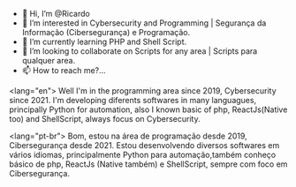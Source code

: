 - 👋 Hi, I’m @Ricardo
- 👀 I’m interested in Cybersecurity and Programming | Segurança da Informação (Cibersegurança) e Programação.
- 🌱 I’m currently learning PHP and Shell Script.
- 💞️ I’m looking to collaborate on Scripts for any area | Scripts para qualquer area.
- 📫 How to reach me?...

<lang="en">
Well I'm in the programming area since 2019, Cybersecurity since 2021. I'm developing diferents softwares in many languagues, 
principally Python for automation, also I known basic of php, ReactJs(Native too) and ShellScript, always focus on Cybersecurity.
</html>

<lang="pt-br">
Bom, estou na área de programação desde 2019, Cibersegurança desde 2021. Estou desenvolvendo diversos softwares em vários idiomas, 
principalmente Python para automação,também conheço básico de php, ReactJs (Native também) e ShellScript, sempre com foco em Cibersegurança.

<!---
Links Interessantes
=====================================================================================================

- https://www.charlesproxy.com/
- https://www.shellscript.sh/
- https://www.computersciencemaster.com.br/como-criar-o-jogo-da-cobrinha-snake-usando-p5-js/
- https://www.youtube.com/watch?v=bXCeFPNWjsM
- https://www.youtube.com/watch?v=sdP1i2J7tVw&list=WL&index=26
--->
